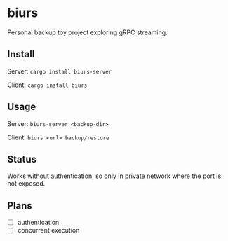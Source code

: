 # biurs

Personal backup toy project exploring gRPC streaming.

## Install
Server: `cargo install biurs-server`

Client: `cargo install biurs`

## Usage
Server: `biurs-server <backup-dir>`

Client: `biurs <url> backup/restore`

## Status
Works without authentication, so only in private network where the port is not exposed.

## Plans
- [ ] authentication 
- [ ] concurrent execution
